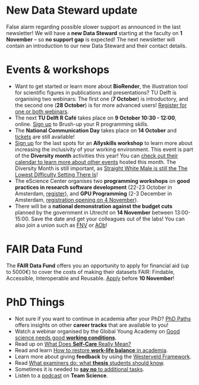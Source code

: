 # New Data Steward update

False alarm regarding possible slower support as announced in the last newsletter! 
We will have a **new Data Steward** starting at the faculty on **1 November** – so **no support gap** is expected! 
The next newsletter will contain an introduction to our new Data Steward and their contact details.

# Events & workshops

* Want to get started or learn more about **BioRender**, the illustration tool for scientific figures in publications and presentations? 
TU Delft is organising two webinars: The first one (**7 October**) is introductory, and the second one (**28 October**) is for more advanced users! [Register for one or both webinars](
https://biorender.zoom.us/webinar/register/WN_5wnNEmt3TIm_AcgomHUBkw#/registration).
* The next **TU Delft R Café** takes place on **9 October 10:30 - 12:00**, online. 
[Sign up](https://edu.nl/f9m6p) to Brush-up your R programming skills.
* The **National Communication Day** takes place on **14 October** and [tickets](https://www.nationalewetenschapscommunicatiedag.nl/) are still available!
* [Sign up](https://forms.office.com/e/pUZqPt8YkT) for the last spots for an **Allyskills workshop** to learn more about increasing the inclusivity of your working environment. 
This event is part of the **Diversity month** activities this year! 
You can [check out their calendar to learn more about other events](https://www.tudelft.nl/en/events/2024/diversity-inclusion/equity-diversity-inclusion-month-2024) hosted this month. 
The Diversity Month is still important, as [Straight White Male is still the The Lowest Difficulty Setting There Is](https://whatever.scalzi.com/2012/05/15/straight-white-male-the-lowest-difficulty-setting-there-is/)!
* The eScience Center organises two **programming workshops** on **good practices in research software development** (22-23 October in Amsterdam, [register](https://www.esciencecenter.nl/event/good-practices-in-research-software-development-5/)), and **GPU Programming** (2-3 December in Amsterdam, [registration opening on 4 November](https://www.esciencecenter.nl/event/gpu-programming-5/)).
* There will be a **national demonstration against the budget cuts** planned by the government in Utrecht on **14 November** between 13:00-15:00. 
Save the date and get your colleagues out of the labs! 
You can also join a union such as [FNV]( https://www.fnv.nl/cao-sector/overheid/onderwijs-onderzoek/universiteiten/maand-van-de-vakbond) or [AOb](https://www.aob.nl/en/join/)! 

# FAIR Data Fund

The **FAIR Data Fund** offers you an opportunity to apply for financial aid (up to 5000€) to cover the costs of making their datasets FAIR: Findable, Accessible, Interoperable and Reusable. 
[Apply](https://community.data.4tu.nl/the-fair-data-fund/) before **10 November**! 

# PhD Things

* Not sure if you want to continue in academia after your PhD? [PhD Paths](https://www.phdpaths.co/) offers insights on other **career tracks** that are available to you!
* Watch a webinar organised by the Global Young Academy on [Good science needs good **working conditions**](https://www.youtube.com/watch?v=4O-btP-d2YQ). 
* Read up on [What Does **Self-Care** Really Mean?](https://voicesofacademia.com/2022/03/11/what-does-self-care-really-mean-by-jessie-shepherd/)
* Read and learn [How to restore **work-life balance** in academia](https://crookedtimber.org/2023/03/13/how-to-restore-work-life-balance-in-academia/).
* Learn more about giving **feedback** by using the [Westerveld Framework](https://teaching-and-learning-collection.sites.uu.nl/knowledge_item/the-westerveld-framework-for-interprofessional-feedback/).
* Read [What examiners do: what **thesis** students should know](https://doi.org/10.1080/02602938.2013.859230).
* Sometimes it is needed to [**say no** to additional tasks](https://doi.org/10.1111/imcb.12599). 
* Listen to a [podcast](https://open.spotify.com/episode/0rjEtBOVHD9QQznjXnlNnh?si=997d48ddd80e4d1e) on **Team Science**.
